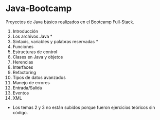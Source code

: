 # Java-Bootcamp
Proyectos de Java básico realizados en el Bootcamp Full-Stack.

1. Introducción
2. Los archivos Java *
3. Sintaxis, variables y palabras reservadas *
4. Funciones
5. Estructuras de control
6. Clases en Java y objetos
7. Herencias
8. Interfaces
9. Refactoring
10. Tipos de datos avanzados
11. Manejo de errores
12. Entrada/Salida
13. Eventos
14. XML

* Los temas 2 y 3 no están subidos porque fueron ejercicios teóricos sin código.
